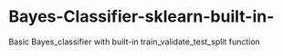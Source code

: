 # Bayes-Classifier-sklearn-built-in-
Basic Bayes_classifier with built-in train_validate_test_split function
